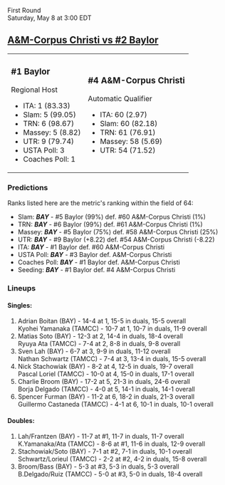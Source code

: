 First Round  
Saturday, May 8 at 3:00 EDT
## [A&M-Corpus Christi vs #2 Baylor](https://www.ncaa.com/game/5833401) 

<table><tr><td>  

### #1 Baylor  

Regional Host  
- ITA: 1 (83.33)  
- Slam: 5 (99.05)  
- TRN: 6 (98.67)  
- Massey: 5 (8.82)  
- UTR: 9 (79.74)  
- USTA Poll: 3  
- Coaches Poll: 1  

</td><td>  

### #4 A&M-Corpus Christi  

Automatic Qualifier  
- ITA: 60 (2.97)  
- Slam: 60 (82.18)  
- TRN: 61 (76.91)  
- Massey: 58 (5.69)  
- UTR: 54 (71.52)  

</td></tr></table>  

 ### Predictions  

Ranks listed here are the metric's ranking within the field of 64:  
- Slam: ***BAY*** - #5 Baylor (99%) def. #60 A&M-Corpus Christi (1%)  
- TRN: ***BAY*** - #6 Baylor (99%) def. #61 A&M-Corpus Christi (1%)  
- Massey: ***BAY*** - #5 Baylor (75%) def. #58 A&M-Corpus Christi (25%)  
- UTR: ***BAY*** - #9 Baylor (+8.22) def. #54 A&M-Corpus Christi (-8.22)  
- ITA: ***BAY*** - #1 Baylor def. #60 A&M-Corpus Christi  
- USTA Poll: ***BAY*** - #3 Baylor def. A&M-Corpus Christi  
- Coaches Poll: ***BAY*** - #1 Baylor def. A&M-Corpus Christi  
- Seeding: ***BAY*** - #1 Baylor def. #4 A&M-Corpus Christi  

 ### Lineups  

 #### Singles:  
1. Adrian Boitan (BAY) - 14-4 at 1, 15-5 in duals, 15-5 overall  
  Kyohei Yamanaka (TAMCC) - 10-7 at 1, 10-7 in duals, 11-9 overall
2. Matias Soto (BAY) - 12-3 at 2, 14-4 in duals, 18-4 overall  
  Ryuya Ata (TAMCC) - 7-4 at 2, 8-8 in duals, 9-8 overall
3. Sven Lah (BAY) - 6-7 at 3, 9-9 in duals, 11-12 overall  
  Nathan Schwartz (TAMCC) - 7-4 at 3, 13-4 in duals, 15-5 overall
4. Nick Stachowiak (BAY) - 8-2 at 4, 12-5 in duals, 19-7 overall  
  Pascal Loriel (TAMCC) - 10-0 at 4, 15-0 in duals, 17-1 overall
5. Charlie Broom (BAY) - 17-2 at 5, 21-3 in duals, 24-6 overall  
  Borja Delgado (TAMCC) - 4-0 at 5, 14-1 in duals, 14-1 overall
6. Spencer Furman (BAY) - 11-2 at 6, 18-2 in duals, 21-3 overall  
  Guillermo Castaneda (TAMCC) - 4-1 at 6, 10-1 in duals, 10-1 overall

 #### Doubles:  
1. Lah/Frantzen (BAY) - 11-7 at #1, 11-7 in duals, 11-7 overall  
  K.Yamanaka/Ata (TAMCC) - 8-6 at #1, 11-6 in duals, 12-9 overall
2. Stachowiak/Soto (BAY) - 7-1 at #2, 7-1 in duals, 10-1 overall  
  Schwartz/Lorieul (TAMCC) - 2-2 at #2, 4-2 in duals, 15-8 overall
3. Broom/Bass (BAY) - 5-3 at #3, 5-3 in duals, 5-3 overall  
  B.Delgado/Ruiz (TAMCC) - 5-0 at #3, 5-0 in duals, 18-4 overall